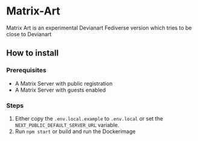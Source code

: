 # Matrix-Art

Matrix Art is an experimental Devianart Fediverse version which tries to be close to Devianart

## How to install

### Prerequisites 

- A Matrix Server with public registration
- A Matrix Server with guests enabled

### Steps

1. Either copy the `.env.local.example` to `.env.local` or set the `NEXT_PUBLIC_DEFAULT_SERVER_URL` variable.
2. Run `npm start` or build and run the Dockerimage